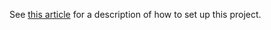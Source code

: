 See [this article](https://ramonaridgewell.wordpress.com/2017/06/14/mocha-as-a-javascript-test-framework/) for a description of how to set up this project.
